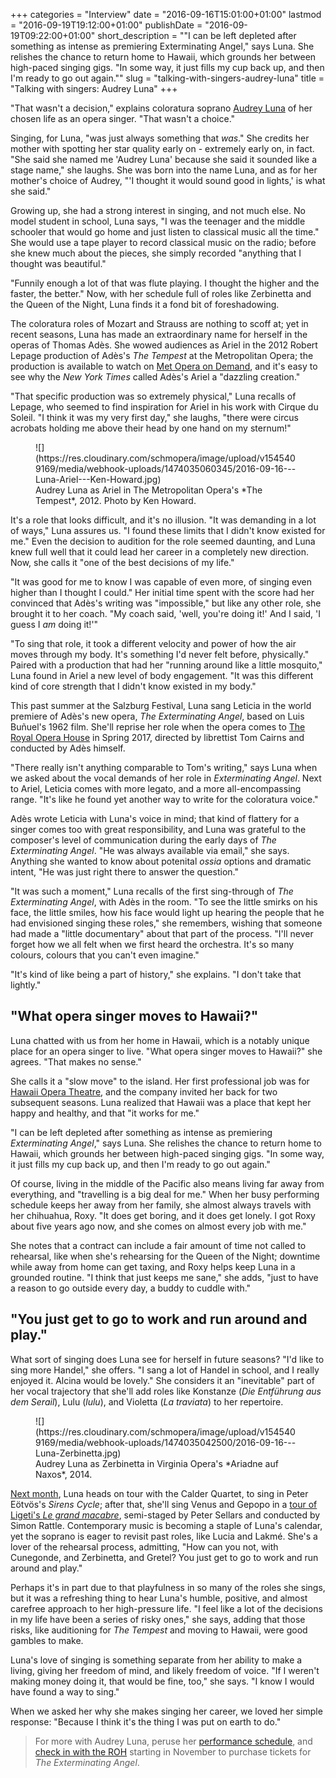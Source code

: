 +++
categories = "Interview"
date = "2016-09-16T15:01:00+01:00"
lastmod = "2016-09-19T19:12:00+01:00"
publishDate = "2016-09-19T09:22:00+01:00"
short_description = "&quot;I can be left depleted after something as intense as premiering Exterminating Angel,&quot; says Luna. She relishes the chance to return home to Hawaii, which grounds her between high-paced singing gigs. &quot;In some way, it just fills my cup back up, and then I&#039;m ready to go out again.&quot;"
slug = "talking-with-singers-audrey-luna"
title = "Talking with singers: Audrey Luna"
+++

"That wasn't a decision," explains coloratura soprano [Audrey Luna](/scene/people/audrey-luna/) of her chosen life as an opera singer. "That wasn't a choice." 

Singing, for Luna, "was just always something that *was*." She credits her mother with spotting her star quality early on - extremely early on, in fact. "She said she named me 'Audrey Luna' because she said it sounded like a stage name," she laughs. She was born into the name Luna, and as for her mother's choice of Audrey, "'I thought it would sound good in lights,' is what she said."

Growing up, she had a strong interest in singing, and not much else. No model student in school, Luna says, "I was the teenager and the middle schooler that would go home and just listen to classical music all the time." She would use a tape player to record classical music on the radio; before she knew much about the pieces, she simply recorded "anything that I thought was beautiful."

"Funnily enough a lot of that was flute playing. I thought the higher and the faster, the better." Now, with her schedule full of roles like Zerbinetta and the Queen of the Night, Luna finds it a fond bit of foreshadowing.

The coloratura roles of Mozart and Strauss are nothing to scoff at; yet in recent seasons, Luna has made an extraordinary name for herself in the operas of Thomas Adès. She wowed audiences as Ariel in the 2012 Robert Lepage production of Adès's *The Tempest* at the Metropolitan Opera; the production is available to watch on [Met Opera on Demand](https://metopera.org/Season/On-Demand/), and it's easy to see why the *New York Times* called Adès's Ariel a "dazzling creation."

"That specific production was so extremely physical," Luna recalls of Lepage, who seemed to find inspiration for Ariel in his work with Cirque du Soleil. "I think it was my very first day," she laughs, "there were circus acrobats holding me above their head by one hand on my sternum!"

<figure data-type="image">
![](https://res.cloudinary.com/schmopera/image/upload/v1545409169/media/webhook-uploads/1474035060345/2016-09-16---Luna-Ariel---Ken-Howard.jpg)
<figcaption>Audrey Luna as Ariel in The Metropolitan Opera's *The Tempest*, 2012. Photo by Ken Howard.</figcaption>
</figure>

It's a role that looks difficult, and it's no illusion. "It was demanding in a lot of ways," Luna assures us. "I found these limits that I didn't know existed for me." Even the decision to audition for the role seemed daunting, and Luna knew full well that it could lead her career in a completely new direction. Now, she calls it "one of the best decisions of my life."

"It was good for me to know I was capable of even more, of singing even higher than I thought I could." Her initial time spent with the score had her convinced that Adès's writing was "impossible," but like any other role, she brought it to her coach. "My coach said, 'well, you're doing it!' And I said, 'I guess I *am* doing it!'"

"To sing that role, it took a different velocity and power of how the air moves through my body. It's something I'd never felt before, physically." Paired with a production that had her "running around like a little mosquito," Luna found in Ariel a new level of body engagement. "It was this different kind of core strength that I didn't know existed in my body."

This past summer at the Salzburg Festival, Luna sang Leticia in the world premiere of Adès's new opera, *The Exterminating Angel*, based on Luis Buñuel's 1962 film. She'll reprise her role when the opera comes to [The Royal Opera House](http://www.roh.org.uk/productions/the-exterminating-angel-by-tom-cairns) in Spring 2017, directed by librettist Tom Cairns and conducted by Adès himself. 

"There really isn't anything comparable to Tom's writing," says Luna when we asked about the vocal demands of her role in *Exterminating Angel*. Next to Ariel, Leticia comes with more legato, and a more all-encompassing range. "It's like he found yet another way to write for the coloratura voice." 

Adès wrote Leticia with Luna's voice in mind; that kind of flattery for a singer comes too with great responsibility, and Luna was grateful to the composer's level of communication during the early days of *The Exterminating Angel*. "He was always available via email," she says. Anything she wanted to know about potenital *ossia* options and dramatic intent, "He was just right there to answer the question."

"It was such a moment," Luna recalls of the first sing-through of *The Exterminating Angel*, with Adès in the room. "To see the little smirks on his face, the little smiles, how his face would light up hearing the people that he had envisioned singing these roles," she remembers, wishing that someone had made a "little documentary" about that part of the process. "I'll never forget how we all felt when we first heard the orchestra. It's so many colours, colours that you can't even imagine."

"It's kind of like being a part of history," she explains. "I don't take that lightly." 

## "What opera singer moves to Hawaii?"

Luna chatted with us from her home in Hawaii, which is a notably unique place for an opera singer to live. "What opera singer moves to Hawaii?" she agrees. "That makes no sense."

She calls it a "slow move" to the island. Her first professional job was for [Hawaii Opera Theatre](https://hawaiiopera.org/), and the company invited her back for two subsequent seasons. Luna realized that Hawaii was a place that kept her happy and healthy, and that "it works for me." 

"I can be left depleted after something as intense as premiering *Exterminating Angel*," says Luna. She relishes the chance to return home to Hawaii, which grounds her between high-paced singing gigs. "In some way, it just fills my cup back up, and then I'm ready to go out again."

Of course, living in the middle of the Pacific also means living far away from everything, and "travelling is a big deal for me." When her busy performing schedule keeps her away from her family, she almost always travels with her chihuahua, Roxy. "It does get boring, and it does get lonely. I got Roxy about five years ago now, and she comes on almost every job with me." 

She notes that a contract can include a fair amount of time not called to rehearsal, like when she's rehearsing for the Queen of the Night; downtime while away from home can get taxing, and Roxy helps keep Luna in a grounded routine. "I think that just keeps me sane," she adds, "just to have a reason to go outside every day, a buddy to cuddle with."

## "You just get to go to work and run around and play."

What sort of singing does Luna see for herself in future seasons? "I'd like to sing more Handel," she offers. "I sang a lot of Handel in school, and I really enjoyed it. Alcina would be lovely." She considers it an "inevitable" part of her vocal trajectory that she'll add roles like Konstanze (*Die Entführung aus dem Serail*), Lulu (*lulu*), and Violetta (*La traviata*) to her repertoire. 

<figure data-type="image">
![](https://res.cloudinary.com/schmopera/image/upload/v1545409169/media/webhook-uploads/1474035042500/2016-09-16---Luna-Zerbinetta.jpg)
<figcaption>Audrey Luna as Zerbinetta in Virginia Opera's *Ariadne auf Naxos*, 2014.</figcaption>
</figure>

[Next month](http://audrey-luna.com/schedule/), Luna heads on tour with the Calder Quartet, to sing in Peter Eötvös's *Sirens Cycle*; after that, she'll sing Venus and Gepopo in a [tour of Ligeti's *Le grand macabre*](https://www.barbican.org.uk/music/event-detail.asp?ID=19270), semi-staged by Peter Sellars and conducted by Simon Rattle. Contemporary music is becoming a staple of Luna's calendar, yet the soprano is eager to revisit past roles, like Lucia and Lakmé. She's a lover of the rehearsal process, admitting, "How can you not, with Cunegonde, and Zerbinetta, and Gretel? You just get to go to work and run around and play."

Perhaps it's in part due to that playfulness in so many of the roles she sings, but it was a refreshing thing to hear Luna's humble, positive, and almost carefree approach to her high-pressure life. "I feel like a lot of the decisions in my life have been a series of risky ones," she says, adding that those risks, like auditioning for *The Tempest* and moving to Hawaii, were good gambles to make.

Luna's love of singing is something separate from her ability to make a living, giving her freedom of mind, and likely freedom of voice. "If I weren't making money doing it, that would be fine, too," she says. "I know I would have found a way to sing."

When we asked her why she makes singing her career, we loved her simple response: "Because I think it's the thing I was put on earth to do."

>For more with Audrey Luna, peruse her [performance schedule](http://audrey-luna.com/schedule/), and [check in with the ROH](http://www.roh.org.uk/seasons/2016-17/spring) starting in November to purchase tickets for *The Exterminating Angel*.
